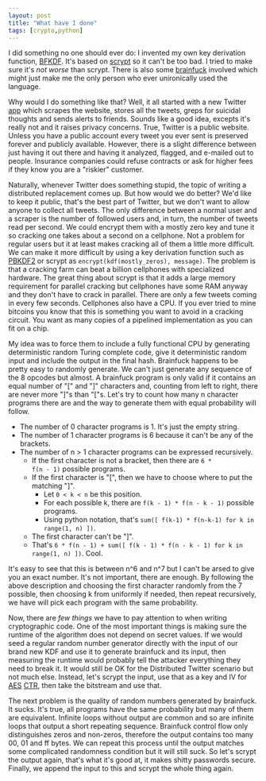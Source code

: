 ```yaml
---
layout: post
title: "What have I done"
tags: [crypto,python]
---
```


I did something no one should ever do: I invented my own key derivation function, [BFKDF][bfkdf].
It's based on [scrypt][scrypt] so it can't be too bad.
I tried to make sure it's *not worse* than scrypt.
There is also some [brainfuck][brainfuck] involved which might just make me the only person who ever unironically used the language.

Why would I do something like that?
Well, it all started with a new Twitter [app][samaritans-radar] which scrapes the website, stores all the tweets, greps for suicidal thoughts and sends alerts to friends.
Sounds like a good idea, excepts it's really not and it raises privacy concerns.
True, Twitter is a public website.
Unless you have a public account every tweet you ever sent is preserved forever and publicly available.
However, there is a slight difference between just having it out there and having it analyzed, flagged, and e-mailed out to people.
Insurance companies could refuse contracts or ask for higher fees if they know you are a "riskier" customer.

Naturally, whenever Twitter does something stupid, the topic of writing a distributed replacement comes up.
But how would we do better?
We'd like to keep it public, that's the best part of Twitter, but we don't want to allow anyone to collect all tweets.
The only difference between a normal user and a scraper is the number of followed users and, in turn, the number of tweets read per second.
We could encrypt them with a mostly zero key and tune it so cracking one takes about a second on a cellphone.
Not a problem for regular users but it at least makes cracking all of them a little more difficult.
We can make it more difficult by using a key derivation function such as [PBKDF2][pbkdf2] or scrypt as <code>encrypt(kdf(mostly_zeros), message)</code>.
The problem is that a cracking farm can beat a billion cellphones with specialized hardware.
The great thing about scrypt is that it adds a large memory requirement for parallel cracking but cellphones have some RAM anyway and they don't have to crack in parallel.
There are only a few tweets coming in every few seconds.
Cellphones also have a CPU.
If you ever tried to mine bitcoins you know that this is something you want to avoid in a cracking circuit.
You want as many copies of a pipelined implementation as you can fit on a chip.

My idea was to force them to include a fully functional CPU by generating deterministic random Turing complete code, give it deterministic random input and include the output in the final hash.
Brainfuck happens to be pretty easy to randomly generate.
We can't just generate any sequence of the 8 opcodes but almost.
A brainfuck program is only valid if it contains an equal number of "[" and "]" characters and, counting from left to right, there are never more "]"s than "["s.
Let's try to count how many n character programs there are and the way to generate them with equal probability will follow.

* The number of 0 character programs is 1.
  It's just the empty string.
* The number of 1 character programs is 6 because it can't be any of the brackets.
* The number of n > 1 character programs can be expressed recursively.
  * If the first character is not a bracket, then there are <code>6 * f(n - 1)</code> possible programs.
  * If the first character is "[", then we have to choose where to put the matching "]".
    * Let <code>0 < k < n</code> be this position.
    * For each possible k, there are <code>f(k - 1) * f(n - k - 1)</code> possible programs.
    * Using python notation, that's <code>sum([ f(k-1) * f(n-k-1) for k in range(1, n) ])</code>.
  * The first character can't be "]".
  * That's <code>6 * f(n - 1) + sum([ f(k - 1) * f(n - k - 1) for k in range(1, n) ])</code>.
    Cool.

It's easy to see that this is between n^6 and n^7 but I can't be arsed to give you an exact number.
It's not important, there are enough.
By following the above description and choosing the first character randomly from the 7 possible, then choosing k from uniformly if needed, then repeat recursively, we have will pick each program with the same probability.

Now, there are *few things* we have to pay attention to when writing cryptographic code.
One of the most important things is making sure the runtime of the algorithm does not depend on secret values.
If we would seed a regular random number generator directly with the input of our brand new KDF and use it to generate brainfuck and its input, then measuring the runtime would probably tell the attacker everything they need to break it.
It would still be OK for the Distributed Twitter scenario but not much else.
Instead, let's scrypt the input, use that as a key and IV for [AES][aes] [CTR][ctr], then take the bitstream and use that.

The next problem is the quality of random numbers generated by brainfuck.
It sucks.
It's true, all programs have the same probability but many of them are equivalent.
Infinite loops without output are common and so are infinite loops that output a short repeating sequence.
Brainfuck control flow only distinguishes zeros and non-zeros, therefore the output contains too many 00, 01 and ff bytes.
We can repeat this process until the output matches some complicated randomness condition but it will still suck.
So let's scrypt the output again, that's what it's good at, it makes shitty passwords secure.
Finally, we append the input to this and scrypt the whole thing again.

[aes]: https://en.wikipedia.org/wiki/Advanced_Encryption_Standard
[bfkdf]: https://github.com/stribika/bfkdf
[brainfuck]: https://en.wikipedia.org/wiki/Brainfuck
[ctr]: https://en.wikipedia.org/wiki/Block_cipher_mode_of_operation#Counter_.28CTR.29
[pbkdf2]: https://en.wikipedia.org/wiki/PBKDF2
[samaritans-radar]: https://samaritansradar.org
[scrypt]: https://www.tarsnap.com/scrypt.html
